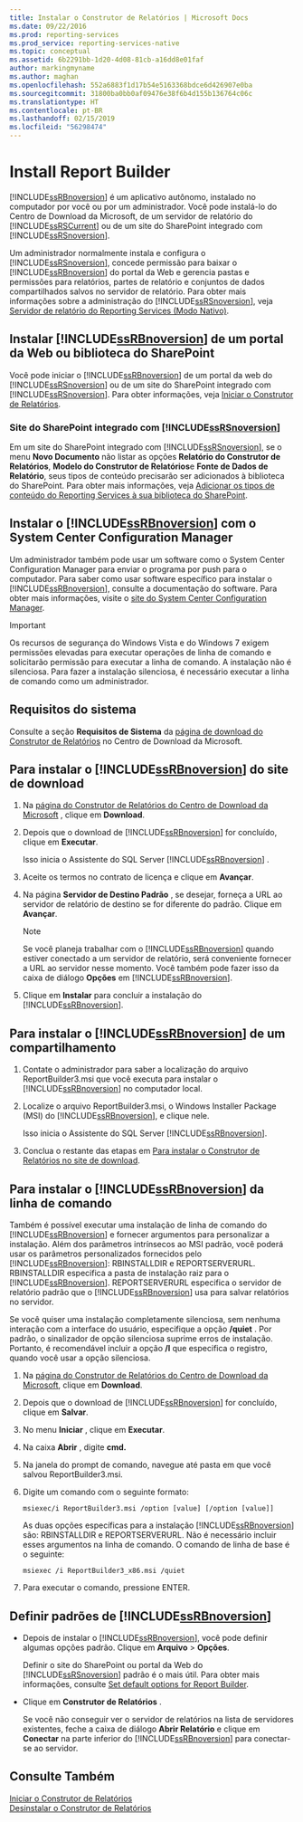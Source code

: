```yaml
---
title: Instalar o Construtor de Relatórios | Microsoft Docs
ms.date: 09/22/2016
ms.prod: reporting-services
ms.prod_service: reporting-services-native
ms.topic: conceptual
ms.assetid: 6b2291bb-1d20-4d08-81cb-a16dd8e01faf
author: markingmyname
ms.author: maghan
ms.openlocfilehash: 552a6883f1d17b54e5163368bdce6d426907e0ba
ms.sourcegitcommit: 31800ba0bb0af09476e38f6b4d155b136764c06c
ms.translationtype: HT
ms.contentlocale: pt-BR
ms.lasthandoff: 02/15/2019
ms.locfileid: "56298474"
---
```

# <a name="install-report-builder"></a>Install Report Builder
  [!INCLUDE[ssRBnoversion](../../includes/ssrbnoversion.md)] é um aplicativo autônomo, instalado no computador por você ou por um administrador. Você pode instalá-lo do Centro de Download da Microsoft, de um servidor de relatório do [!INCLUDE[ssRSCurrent](../../includes/ssrscurrent-md.md)] ou de um site do SharePoint integrado com [!INCLUDE[ssRSnoversion](../../includes/ssrsnoversion-md.md)].  
  
 Um administrador normalmente instala e configura o [!INCLUDE[ssRSnoversion](../../includes/ssrsnoversion-md.md)], concede permissão para baixar o [!INCLUDE[ssRBnoversion](../../includes/ssrbnoversion.md)] do portal da Web e gerencia pastas e permissões para relatórios, partes de relatório e conjuntos de dados compartilhados salvos no servidor de relatório. Para obter mais informações sobre a administração do [!INCLUDE[ssRSnoversion](../../includes/ssrsnoversion-md.md)], veja [Servidor de relatório do Reporting Services &#40;Modo Nativo&#41;](../../reporting-services/report-server/reporting-services-report-server-native-mode.md).  
  
## <a name="install-includessrbnoversionincludesssrbnoversionmd-from--a--web-portal-or-sharepoint-library"></a>Instalar [!INCLUDE[ssRBnoversion](../../includes/ssrbnoversion.md)] de um portal da Web ou biblioteca do SharePoint 
  
 Você pode iniciar o [!INCLUDE[ssRBnoversion](../../includes/ssrbnoversion.md)] de um portal da web do [!INCLUDE[ssRSnoversion](../../includes/ssrsnoversion-md.md)] ou de um site do SharePoint integrado com [!INCLUDE[ssRSnoversion](../../includes/ssrsnoversion-md.md)]. Para obter informações, veja [Iniciar o Construtor de Relatórios](../../reporting-services/report-builder/start-report-builder.md).  
  
### <a name="sharepoint-site-integrated-with-includessrsnoversionincludesssrsnoversion-mdmd"></a>Site do SharePoint integrado com [!INCLUDE[ssRSnoversion](../../includes/ssrsnoversion-md.md)]
  
 Em um site do SharePoint integrado com [!INCLUDE[ssRSnoversion](../../includes/ssrsnoversion-md.md)], se o menu **Novo Documento** não listar as opções **Relatório do Construtor de Relatórios**, **Modelo do Construtor de Relatórios**e **Fonte de Dados de Relatório**, seus tipos de conteúdo precisarão ser adicionados à biblioteca do SharePoint. Para obter mais informações, veja [Adicionar os tipos de conteúdo do Reporting Services à sua biblioteca do SharePoint](../../reporting-services/report-server-sharepoint/add-reporting-services-content-types-to-a-sharepoint-library.md).  
 
## <a name="install-includessrbnoversionincludesssrbnoversionmd-with-system-center-configuration-manager"></a>Instalar o [!INCLUDE[ssRBnoversion](../../includes/ssrbnoversion.md)] com o System Center Configuration Manager 
  
 Um administrador também pode usar um software como o System Center Configuration Manager para enviar o programa por push para o computador. Para saber como usar software específico para instalar o [!INCLUDE[ssRBnoversion](../../includes/ssrbnoversion.md)], consulte a documentação do software. Para obter mais informações, visite o [site do System Center Configuration Manager](https://www.microsoft.com/cloud-platform/system-center-configuration-manager).  
  
> [!IMPORTANT]  
>  Os recursos de segurança do Windows Vista e do Windows 7 exigem permissões elevadas para executar operações de linha de comando e solicitarão permissão para executar a linha de comando. A instalação não é silenciosa. Para fazer a instalação silenciosa, é necessário executar a linha de comando como um administrador.  
  
## <a name="system-requirements"></a>Requisitos do sistema
  
 Consulte a seção **Requisitos de Sistema** da [página de download do Construtor de Relatórios](https://go.microsoft.com/fwlink/?LinkID=734968) no Centro de Download da Microsoft.
  
##  <a name="download"></a> Para instalar o [!INCLUDE[ssRBnoversion](../../includes/ssrbnoversion.md)] do site de download  
  
1.  Na [página do Construtor de Relatórios do Centro de Download da Microsoft](https://go.microsoft.com/fwlink/?LinkID=734968) , clique em **Download**.  
  
2.  Depois que o download de [!INCLUDE[ssRBnoversion](../../includes/ssrbnoversion.md)] for concluído, clique em  **Executar**.  
  
     Isso inicia o Assistente do SQL Server [!INCLUDE[ssRBnoversion](../../includes/ssrbnoversion.md)] .  
  
3.  Aceite os termos no contrato de licença e clique em **Avançar**.  
  
4.  Na página **Servidor de Destino Padrão** , se desejar, forneça a URL ao servidor de relatório de destino se for diferente do padrão. Clique em **Avançar**.  
  
    > [!NOTE]  
    >  Se você planeja trabalhar com o [!INCLUDE[ssRBnoversion](../../includes/ssrbnoversion.md)] quando estiver conectado a um servidor de relatório, será conveniente fornecer a URL ao servidor nesse momento. Você também pode fazer isso da caixa de diálogo **Opções** em [!INCLUDE[ssRBnoversion](../../includes/ssrbnoversion.md)].  
  
5.  Clique em **Instalar** para concluir a instalação do [!INCLUDE[ssRBnoversion](../../includes/ssrbnoversion.md)].  
  
## <a name="to-install-includessrbnoversionincludesssrbnoversionmd-from-a-share"></a>Para instalar o [!INCLUDE[ssRBnoversion](../../includes/ssrbnoversion.md)] de um compartilhamento  
  
1.  Contate o administrador para saber a localização do arquivo ReportBuilder3.msi que você executa para instalar o [!INCLUDE[ssRBnoversion](../../includes/ssrbnoversion.md)] no computador local.  
  
2.  Localize o arquivo ReportBuilder3.msi, o Windows Installer Package (MSI) do [!INCLUDE[ssRBnoversion](../../includes/ssrbnoversion.md)], e clique nele.  
  
     Isso inicia o Assistente do SQL Server [!INCLUDE[ssRBnoversion](../../includes/ssrbnoversion.md)].  
  
3.  Conclua o restante das etapas em [Para instalar o Construtor de Relatórios no site de download](#download).  
  
## <a name="to-install-includessrbnoversionincludesssrbnoversionmd-from-the-command-line"></a>Para instalar o [!INCLUDE[ssRBnoversion](../../includes/ssrbnoversion.md)] da linha de comando 

 Também é possível executar uma instalação de linha de comando do [!INCLUDE[ssRBnoversion](../../includes/ssrbnoversion.md)] e fornecer argumentos para personalizar a instalação. Além dos parâmetros intrínsecos ao MSI padrão, você poderá usar os parâmetros personalizados fornecidos pelo [!INCLUDE[ssRBnoversion](../../includes/ssrbnoversion.md)]: RBINSTALLDIR e REPORTSERVERURL. RBINSTALLDIR especifica a pasta de instalação raiz para o [!INCLUDE[ssRBnoversion](../../includes/ssrbnoversion.md)]. REPORTSERVERURL especifica o servidor de relatório padrão que o [!INCLUDE[ssRBnoversion](../../includes/ssrbnoversion.md)] usa para salvar relatórios no servidor.  
  
 Se você quiser uma instalação completamente silenciosa, sem nenhuma interação com a interface do usuário, especifique a opção **/quiet** . Por padrão, o sinalizador de opção silenciosa suprime erros de instalação. Portanto, é recomendável incluir a opção **/l** que especifica o registro, quando você usar a opção silenciosa.   
  
1.  Na [página do Construtor de Relatórios do Centro de Download da Microsoft](https://go.microsoft.com/fwlink/?LinkID=734968), clique em **Download**.  
  
2.  Depois que o download de [!INCLUDE[ssRBnoversion](../../includes/ssrbnoversion.md)] for concluído, clique em  **Salvar**.  
  
3.  No menu **Iniciar** , clique em **Executar**.  
  
4.  Na caixa **Abrir** , digite **cmd.**  
  
5.  Na janela do prompt de comando, navegue até pasta em que você salvou ReportBuilder3.msi.  
  
6.  Digite um comando com o seguinte formato:  
  
     `msiexec/i ReportBuilder3.msi /option [value] [/option [value]]`  
  
     As duas opções específicas para a instalação [!INCLUDE[ssRBnoversion](../../includes/ssrbnoversion.md)] são: RBINSTALLDIR e REPORTSERVERURL. Não é necessário incluir esses argumentos na linha de comando. O comando de linha de base é o seguinte:  
  
     `msiexec /i ReportBuilder3_x86.msi /quiet`  
  
7.  Para executar o comando, pressione ENTER.  
  
## <a name="set-includessrbnoversionincludesssrbnoversionmd-defaults"></a>Definir padrões de [!INCLUDE[ssRBnoversion](../../includes/ssrbnoversion.md)]  
  
-   Depois de instalar o [!INCLUDE[ssRBnoversion](../../includes/ssrbnoversion.md)], você pode definir algumas opções padrão. Clique em **Arquivo** > **Opções**.  
  
     Definir o site do SharePoint ou portal da Web do [!INCLUDE[ssRSnoversion](../../includes/ssrsnoversion-md.md)] padrão é o mais útil. Para obter mais informações, consulte [Set default options for Report Builder](../../reporting-services/report-builder/set-default-options-for-report-builder.md).  
  
-   Clique em **Construtor de Relatórios** .  
  
     Se você não conseguir ver o servidor de relatórios na lista de servidores existentes, feche a caixa de diálogo **Abrir Relatório** e clique em **Conectar** na parte inferior do [!INCLUDE[ssRBnoversion](../../includes/ssrbnoversion.md)] para conectar-se ao servidor.  
  
## <a name="see-also"></a>Consulte Também  
 [Iniciar o Construtor de Relatórios](../../reporting-services/report-builder/start-report-builder.md)   
 [Desinstalar o Construtor de Relatórios](../../reporting-services/install-windows/uninstall-report-builder.md)  
  
  
